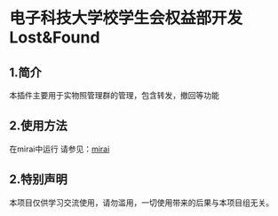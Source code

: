 # 电子科技大学校学生会权益部开发  Lost&Found

## 1.简介
  本插件主要用于实物照管理群的管理，包含转发，撤回等功能

## 2.使用方法
  在mirai中运行 请参见：[mirai](https://github.com/mamoe/mirai "mirai项目")
## 2.特别声明
  本项目仅供学习交流使用，请勿滥用，一切使用带来的后果与本项目组无关。

